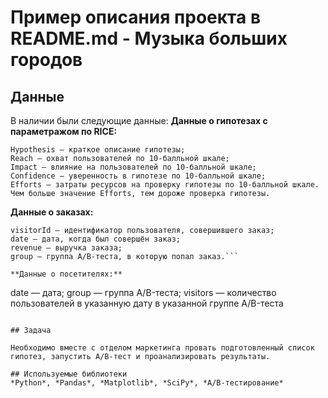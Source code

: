 # Пример описания проекта в README.md - Музыка больших городов 


## Данные

В наличии были следующие данные:
**Данные о гипотезах с параметражом по RICE:**
```
Hypothesis — краткое описание гипотезы;
Reach — охват пользователей по 10-балльной шкале;
Impact — влияние на пользователей по 10-балльной шкале;
Confidence — уверенность в гипотезе по 10-балльной шкале;
Efforts — затраты ресурсов на проверку гипотезы по 10-балльной шкале. Чем больше значение Efforts, тем дороже проверка гипотезы.
```

**Данные о заказах:**
```transactionId — идентификатор заказа;
visitorId — идентификатор пользователя, совершившего заказ;
date — дата, когда был совершён заказ;
revenue — выручка заказа;
group — группа A/B-теста, в которую попал заказ.```

**Данные о посетителях:**
```
date — дата;
group — группа A/B-теста;
visitors — количество пользователей в указанную дату в указанной группе A/B-теста
```

## Задача

Необходимо вместе с отделом маркетинга провать подготовленный список гипотез, запустить A/B-тест и проанализировать результаты.

## Используемые библиотеки
*Python*, *Pandas*, *Matplotlib*, *SciPy*, *А/В-тестирование*